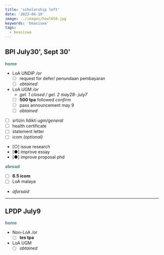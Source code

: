 ```yaml
---
title: 'scholarship left'
date: '2023-04-19'
image: ../images/howl650.jpg
keywords: 'beasiswa'
tags:
  - beasiswa
---
```


## BPI July30', Sept 30'

**<span style="color:#458588;">home</span>**

- LoA UNDIP _/or_
  - [ ] request for defer/ penundaan pembayaran
  - [ ] _obtained_
- LoA UGM _/or_
  - _gel. 1 closed / gel. 2 may28- july7_
  - [ ] **500 tpa** followed _confirm_
  - [ ] pass announcement may 9
  - [ ] _obtained_
- [ ] srtizin lldikti _ugm/general_
- [ ] health certificate
- [ ] statement letter
- [ ] icom _(optional)_
- [○] issue research
- [●] improve essay
- [●] improve proposal phd

**<span style="color:#458588;">abroad</span>**

- [ ] **6.5 icom**
- [ ] LoA malaya
- _aforsaid_

---

## LPDP July9

**<span style="color:#458588;">home</span>**

- Non-LoA _/or_
  - [ ] **tes tpa**
- LoA UGM
  - [ ] _obtained_
